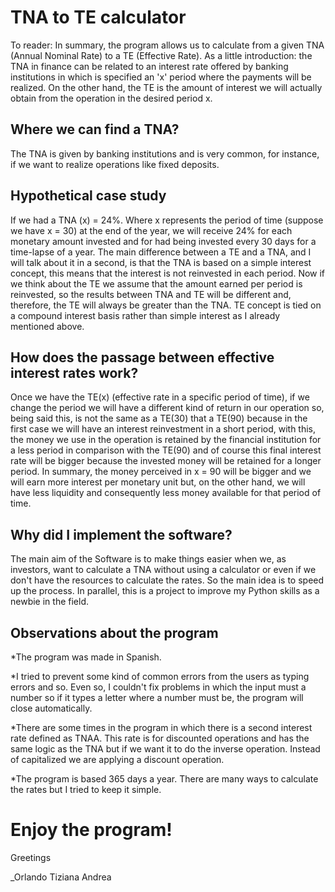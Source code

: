 # TNA to TE calculator

To reader:
In summary, the program allows us to calculate from a given TNA (Annual Nominal Rate) to a TE (Effective Rate). 
As a little introduction: the TNA in finance can be related to an interest rate offered by banking institutions in which is specified an 'x' period where the payments will be realized.
On the other hand, the TE is the amount of interest we will actually obtain from the operation in the desired period x.

## Where we can find a TNA?

The TNA is given by banking institutions and is very common, for instance, if we want to realize operations like fixed deposits.

## Hypothetical case study
If we had a TNA (x) = 24%. Where x represents the period of time (suppose we have x = 30) at the end of the year, we will receive 24% for each monetary amount invested and for had being invested every 30 days for a time-lapse of a year. The main difference between a TE and a TNA, and I will talk about it in a second, is that the TNA is based on a simple interest concept, this means that the interest is not reinvested in each period.
Now if we think about the TE we assume that the amount earned per period is reinvested, so the results between TNA and TE will be different and, therefore, the TE will always be greater than
the TNA. TE concept is tied on a compound interest basis rather than simple interest as I already mentioned above.

## How does the passage between effective interest rates work? 

Once we have the TE(x) (effective rate in a specific period of time), if we change the period we will have a different kind of return in our operation so, being said this, is not the same as a TE(30) that a TE(90) because in the first case we will have an interest reinvestment in a short period, with this, the money we use in the operation is retained by the financial institution for a less period in comparison with the TE(90) and of course this final interest rate will be bigger because the invested money will be retained for a longer period. In summary, the money perceived in x = 90 will be bigger and we will earn more interest per monetary unit but, on the other hand, we will have less liquidity and consequently less money available for that period of time. 

## Why did I implement the software?
The main aim of the Software is to make things easier when we, as investors, want to calculate a TNA without using a calculator or even if we don't have the resources to calculate the rates. So the main idea is to speed up the process. In parallel, this is a project to improve my Python skills as a newbie in the field.

## Observations about the program
*The program was made in Spanish.

*I tried to prevent some kind of common errors from the users as typing errors and so. Even so, I couldn't fix problems in which the input must a number so if it types a letter   where a number must be, the program will close automatically.

*There are some times in the program in which there is a second interest rate defined as TNAA. This rate is for discounted operations and has the same logic as the TNA but if     we want it to do the inverse operation. Instead of capitalized we are applying a discount operation. 

*The program is based 365 days a year. There are many ways to calculate the rates but I tried to keep it simple. 

# Enjoy the program!
Greetings

_Orlando Tiziana Andrea
